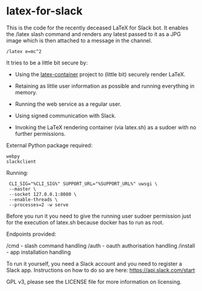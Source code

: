 # latex-for-slack

This is the code for the recently deceased LaTeX for Slack bot. It enables the /latex slash command
and renders any latest passed to it as a JPG image which is then attached to a message in the channel.

    /latex e=mc^2

It tries to be a little bit secure by:

* Using the [latex-container](https://github.com/emiruz/latex-container) project to (little bit) securely render LaTeX.

* Retaining as little user information as possible and running everything in memory. 

* Running the web service as a regular user.

* Using signed communication with Slack.

* Invoking the LaTeX rendering container (via latex.sh) as a sudoer with no further permissions.


External Python package required:

    webpy
    slackclient

Running:

     CLI_SIG="%CLI_SIG%" SUPPORT_URL="%SUPPORT_URL%" uwsgi \
     --master \
     --socket 127.0.0.1:8080 \
     --enable-threads \
     --processes=2 -w serve

Before you run it you need to give the running user sudoer permission just for the execution
of latex.sh because docker has to run as root.

Endpoints provided:

   /cmd - slash command handling
   /auth - oauth authorisation handling
   /install - app installation handling

To run it yourself, you need a Slack account and you need to register a Slack app. Instructions on how to do so are here: https://api.slack.com/start

GPL v3, please see the LICENSE file for more information on licensing.
